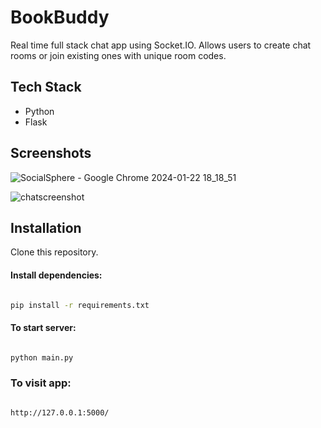 # BookBuddy

Real time full stack chat app using Socket.IO. Allows users to create chat rooms or join existing ones with unique room codes.

## Tech Stack

+ Python
+ Flask

## Screenshots

![SocialSphere - Google Chrome 2024-01-22 18_18_51](https://github.com/tildajson/SocialSphere/assets/130234732/1bb79eb2-7347-4a4f-942b-32911367cf67)

![chatscreenshot](https://github.com/tildajson/SocialSphere/assets/130234732/13c11ab4-c00c-4f67-aba0-f354252b3f3b)

## Installation

Clone this repository.

#### Install dependencies:

```bash

pip install -r requirements.txt

```

#### To start server:

```bash

python main.py

```

### To visit app:

```bash

http://127.0.0.1:5000/

```
